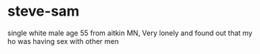 # steve-sam
single white male age 55 from aitkin MN, Very lonely and found out that my  ho was having sex with other men
